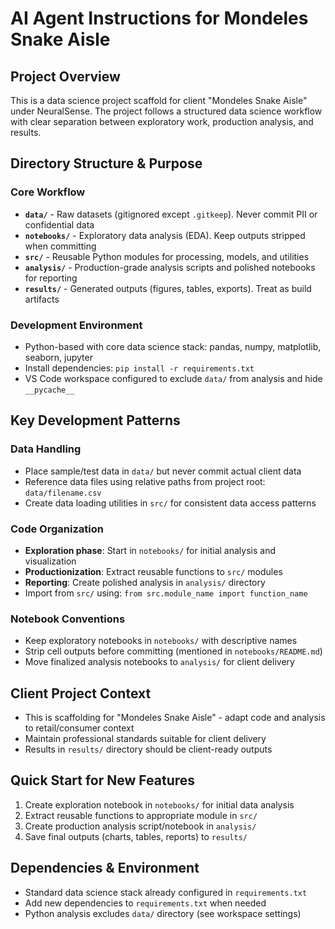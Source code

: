 # AI Agent Instructions for Mondeles Snake Aisle

## Project Overview
This is a data science project scaffold for client "Mondeles Snake Aisle" under NeuralSense. The project follows a structured data science workflow with clear separation between exploratory work, production analysis, and results.

## Directory Structure & Purpose

### Core Workflow
- **`data/`** - Raw datasets (gitignored except `.gitkeep`). Never commit PII or confidential data
- **`notebooks/`** - Exploratory data analysis (EDA). Keep outputs stripped when committing
- **`src/`** - Reusable Python modules for processing, models, and utilities
- **`analysis/`** - Production-grade analysis scripts and polished notebooks for reporting
- **`results/`** - Generated outputs (figures, tables, exports). Treat as build artifacts

### Development Environment
- Python-based with core data science stack: pandas, numpy, matplotlib, seaborn, jupyter
- Install dependencies: `pip install -r requirements.txt`
- VS Code workspace configured to exclude `data/` from analysis and hide `__pycache__`

## Key Development Patterns

### Data Handling
- Place sample/test data in `data/` but never commit actual client data
- Reference data files using relative paths from project root: `data/filename.csv`
- Create data loading utilities in `src/` for consistent data access patterns

### Code Organization
- **Exploration phase**: Start in `notebooks/` for initial analysis and visualization
- **Productionization**: Extract reusable functions to `src/` modules
- **Reporting**: Create polished analysis in `analysis/` directory
- Import from `src/` using: `from src.module_name import function_name`

### Notebook Conventions
- Keep exploratory notebooks in `notebooks/` with descriptive names
- Strip cell outputs before committing (mentioned in `notebooks/README.md`)
- Move finalized analysis notebooks to `analysis/` for client delivery

## Client Project Context
- This is scaffolding for "Mondeles Snake Aisle" - adapt code and analysis to retail/consumer context
- Maintain professional standards suitable for client delivery
- Results in `results/` directory should be client-ready outputs

## Quick Start for New Features
1. Create exploration notebook in `notebooks/` for initial data analysis
2. Extract reusable functions to appropriate module in `src/`
3. Create production analysis script/notebook in `analysis/`
4. Save final outputs (charts, tables, reports) to `results/`

## Dependencies & Environment
- Standard data science stack already configured in `requirements.txt`
- Add new dependencies to `requirements.txt` when needed
- Python analysis excludes `data/` directory (see workspace settings)
